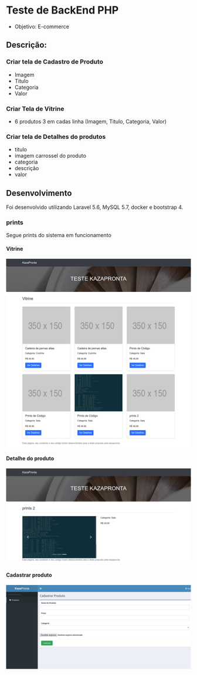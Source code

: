 # Teste de BackEnd PHP

- Objetivo: E-commerce
## Descrição:
### Criar tela de Cadastro de Produto
- Imagem
- Titulo
- Categoria
- Valor
### Criar Tela de Vitrine 
- 6 produtos 3 em cadas linha (Imagem, Titulo, Categoria, Valor)
### Criar tela de Detalhes do produtos
- titulo
- imagem carrossel do produto
- categoria
- descrição
- valor

## Desenvolvimento
Foi desenvolvido utilizando Laravel 5.6, MySQL 5.7, docker e bootstrap 4.

### prints
Segue prints do sistema em funcionamento

#### Vitrine
![Vitrine](public/img/vitrine_produto.png?raw=true)
#### Detalhe do produto
![Detalhe do produto](public/img/detalhes_produto.png?raw=true)
#### Cadastrar produto
![Cadastrar produto](public/img/cadastrar_produto.png?raw=true)
